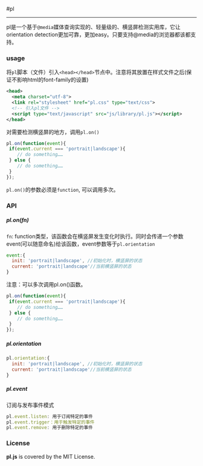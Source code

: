 #pl
***
pl是一个基于`@media`媒体查询实现的、轻量级的、横竖屏检测实用库，它让orientation detection更加可靠，更加easy。只要支持@media的浏览器都该都支持。
### usage
将`pl`脚本（文件）引入`<head></head>`节点中。注意将其放置在样式文件之后(保证不影响html的font-family的设置)
```xml
<head>
  <meta charset="utf-8">
  <link rel="stylesheet" href="pl.css" type="text/css">
  <!-- 引入pl文件 -->
  <script type="text/javascript" src="js/library/pl.js"></script>
</head>
```
对需要检测横竖屏的地方，调用`pl.on()`
```js
pl.on(function(event){
 if(event.current === 'portrait|landscape'){
 	// do something……
 } else {
 	// do something……
 }
});
```
`pl.on()`的参数必须是`function`, 可以调用多次。

### API
##### pl.on(fn)
`fn`: function类型，该函数会在横竖屏发生变化时执行。同时会传递一个参数event(可以随意命名)给该函数，event参数等于`pl.orientation`
```js
event:{
  init: 'portrait|landscape', //初始化时，横竖屏的状态
  current: 'portrait|landscape'//当前横竖屏的状态
}
```
注意：可以多次调用pl.on()函数。

```js
pl.on(function(event){
 if(event.current === 'portrait|landscape'){
 	// do something……
 } else {
 	// do something……
 }
});
```
##### pl.orientation
```js
pl.orientation:{
  init: 'portrait|landscape', //初始化时，横竖屏的状态
  current: 'portrait|landscape'//当前横竖屏的状态
}
```
##### pl.event
订阅与发布事件模式
```js
pl.event.listen: 用于订阅特定的事件
pl.event.trigger：用于触发特定的事件
pl.event.remove: 用于删除特定的事件
```

### License
**pl.js** is covered by the MIT License.